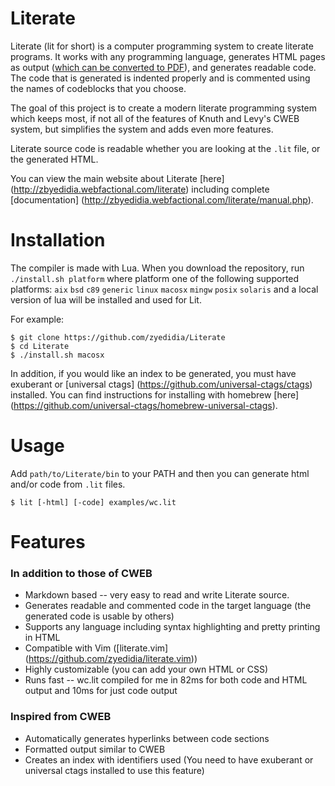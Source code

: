 # Literate

Literate (lit for short) is a computer programming system to create literate programs. It works with any programming language, generates HTML pages as output ([which can be converted to PDF](http://http://wkhtmltopdf.org/)),
and generates readable code. The code that is generated is indented properly and is commented using the names of codeblocks that you choose.

The goal of this project is to create a modern literate programming system which keeps most, if not all of the features of Knuth and Levy's CWEB system, but simplifies the system and adds even more features.

Literate source code is readable whether you are looking at the `.lit` file, or the generated HTML.

You can view the main website about Literate [here] (http://zbyedidia.webfactional.com/literate) including complete [documentation] (http://zbyedidia.webfactional.com/literate/manual.php).

# Installation

The compiler is made with Lua. When you download the repository, run `./install.sh platform` where platform one of the following supported platforms: `aix` `bsd` `c89` `generic` `linux` `macosx` `mingw` `posix` `solaris` and a local version of lua will be installed and used for Lit.

For example:

```
$ git clone https://github.com/zyedidia/Literate
$ cd Literate
$ ./install.sh macosx
```

In addition, if you would like an index to be generated, you must have exuberant or [universal ctags] (https://github.com/universal-ctags/ctags) installed. You can find instructions for installing with homebrew [here] (https://github.com/universal-ctags/homebrew-universal-ctags).

# Usage

Add `path/to/Literate/bin` to your PATH and then you can generate html and/or code from `.lit` files.

```
$ lit [-html] [-code] examples/wc.lit
```

# Features
### In addition to those of CWEB
* Markdown based -- very easy to read and write Literate source.
* Generates readable and commented code in the target language (the generated code is usable by others)
* Supports any language including syntax highlighting and pretty printing in HTML
* Compatible with Vim ([literate.vim] (https://github.com/zyedidia/literate.vim))
* Highly customizable (you can add your own HTML or CSS)
* Runs fast -- wc.lit compiled for me in 82ms for both code and HTML output and 10ms for just code output

### Inspired from CWEB
* Automatically generates hyperlinks between code sections
* Formatted output similar to CWEB
* Creates an index with identifiers used (You need to have exuberant or universal ctags installed to use this feature)
